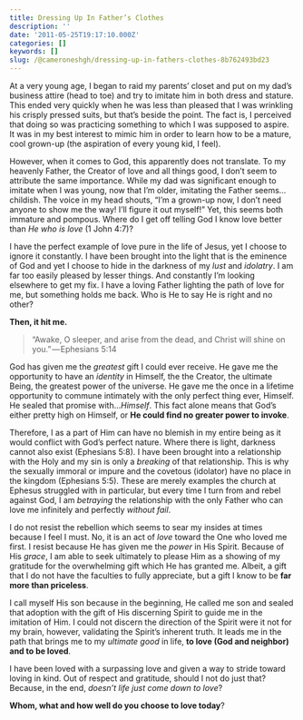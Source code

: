 ```yaml
---
title: Dressing Up In Father’s Clothes
description: ''
date: '2011-05-25T19:17:10.000Z'
categories: []
keywords: []
slug: /@cameroneshgh/dressing-up-in-fathers-clothes-8b762493bd23
---
```


At a very young age, I began to raid my parents’ closet and put on my dad’s business attire (head to toe) and try to imitate him in both dress and stature. This ended very quickly when he was less than pleased that I was wrinkling his crisply pressed suits, but that’s beside the point. The fact is, I perceived that doing so was practicing something to which I was supposed to aspire. It was in my best interest to mimic him in order to learn how to be a mature, cool grown-up (the aspiration of every young kid, I feel).

However, when it comes to God, this apparently does not translate. To my heavenly Father, the Creator of love and all things good, I don’t seem to attribute the same importance. While my dad was significant enough to imitate when I was young, now that I’m older, imitating the Father seems…childish. The voice in my head shouts, “I’m a grown-up now, I don’t need anyone to show me the way! I’ll figure it out myself!” Yet, this seems both immature and pompous. Where do I get off telling God I know love better than _He who is love_ (1 John 4:7)?

I have the perfect example of love pure in the life of Jesus, yet I choose to ignore it constantly. I have been brought into the light that is the eminence of God and yet I choose to hide in the darkness of my _lust_ and _idolatry_. I am far too easily pleased by lesser things. And constantly I’m looking elsewhere to get my fix. I have a loving Father lighting the path of love for me, but something holds me back. Who is He to say He is right and no other?

**Then, it hit me.**

> “Awake, O sleeper, and arise from the dead, and Christ will shine on you.” — Ephesians 5:14

God has given me the _greatest_ gift I could ever receive. He gave me the opportunity to have an _identity_ in Himself, the the Creator, the ultimate Being, the greatest power of the universe. He gave me the once in a lifetime opportunity to commune intimately with the only perfect thing ever, Himself. He sealed that promise with…_Himself_. This fact alone means that God’s either pretty high on Himself, or **He could find no greater power to invoke**.

Therefore, I as a part of Him can have no blemish in my entire being as it would conflict with God’s perfect nature. Where there is light, darkness cannot also exist (Ephesians 5:8). I have been brought into a relationship with the Holy and my sin is only a _breaking_ of that relationship. This is why the sexually immoral or impure and the covetous (idolator) have no place in the kingdom (Ephesians 5:5). These are merely examples the church at Ephesus struggled with in particular, but every time I turn from and rebel against God, I am _betraying_ the relationship with the only Father who can love me infinitely and perfectly _without fail_.

I do not resist the rebellion which seems to sear my insides at times because I feel I must. No, it is an act of _love_ toward the One who loved me first. I resist because He has given me the _power_ in His Spirit. Because of His _grace_, I am able to seek ultimately to please Him as a showing of my gratitude for the overwhelming gift which He has granted me. Albeit, a gift that I do not have the faculties to fully appreciate, but a gift I know to be **far more than priceless**.

I call myself His son because in the beginning, He called me son and sealed that adoption with the gift of His discerning Spirit to guide me in the imitation of Him. I could not discern the direction of the Spirit were it not for my brain, however, validating the Spirit’s inherent truth. It leads me in the path that brings me to my _ultimate good_ in life, **to love (God and neighbor) and to be loved**.

I have been loved with a surpassing love and given a way to stride toward loving in kind. Out of respect and gratitude, should I not do just that? Because, in the end, _doesn’t life just come down to love_?

**Whom, what and how well do you choose to love today**?